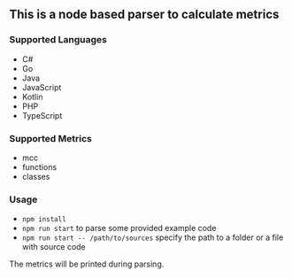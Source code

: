 ## This is a node based parser to calculate metrics

### Supported Languages

-   C#
-   Go
-   Java
-   JavaScript
-   Kotlin
-   PHP
-   TypeScript

### Supported Metrics

-   mcc
-   functions
-   classes

### Usage

-   `npm install`
-   `npm run start` to parse some provided example code
-   `npm run start -- /path/to/sources` specify the path to a folder or a file with source code

The metrics will be printed during parsing.
